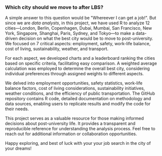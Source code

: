 ### Which city should we move to after LBS?

A simple answer to this question would be "Whereever I can get a job!". But since we are *data analysts*, in this project, we have used R to analyze 12 cities—London, Berlin, Copenhagen, Dubai, Mumbai, San Francisco, New York, Singapore, Shanghai, Paris, Sydney, and Tokyo—to make a data-driven decision on what the best city would be to move to post-university. We focused on 7 critical aspects: employment, safety, work-life balance, cost of living, sustainability, weather, and transport. 

For each aspect, we developed charts and a leaderboard ranking the cities based on specific criteria, facilitating easy comparison. A weighted average calculation was employed to determine the overall best city, considering individual preferences through assigned weights to different aspects.

We delved into employment opportunities, safety statistics, work-life balance factors, cost of living considerations, sustainability initiatives, weather conditions, and the efficiency of public transportation. The GitHub repository contains R code, detailed documentation on methodology and data sources, enabling users to replicate results and modify the code for their needs.

This project serves as a valuable resource for those making informed decisions about post-university life. It provides a transparent and reproducible reference for understanding the analysis process. Feel free to reach out for additional information or collaboration opportunities.

Happy exploring, and best of luck with your your job search in the city of your dreams!


